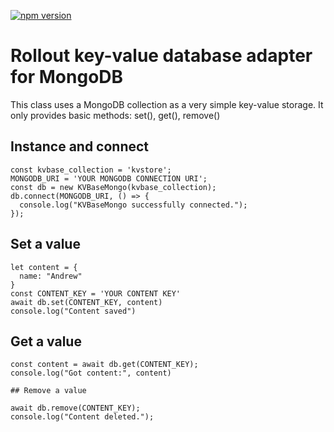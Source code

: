 [![npm version](https://badge.fury.io/js/%40saurabharch%2Frollout-kvbasemongo.svg)](https://badge.fury.io/js/%40rollout%2Frollout-kvbasemongo)
# Rollout key-value database adapter for MongoDB

This class uses a MongoDB collection as a very simple key-value storage.
It only provides basic methods: set(), get(), remove()

## Instance and connect

```
const kvbase_collection = 'kvstore';
MONGODB_URI = 'YOUR MONGODB CONNECTION URI';
const db = new KVBaseMongo(kvbase_collection);
db.connect(MONGODB_URI, () => {
  console.log("KVBaseMongo successfully connected.");
});
```

## Set a value

```
let content = {
  name: "Andrew"
}
const CONTENT_KEY = 'YOUR CONTENT KEY'
await db.set(CONTENT_KEY, content)
console.log("Content saved")
```

## Get a value

```
const content = await db.get(CONTENT_KEY);
console.log("Got content:", content)

## Remove a value

await db.remove(CONTENT_KEY);
console.log("Content deleted.");
```